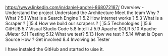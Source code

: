 https://www.linkedin.com/in/daniel-andrei-868072187/
Overview - Understand the project
Understand the Architecture
Meet the team
Why ?
What ?
 5.1 What is a Search Engine ?
 5.2 How internet works ?
 5.3 What is a Scraper ?
[ ]5.4 How we build our scrapers ?
[ ]5.5 Technologies
[ ]5.6 GitHUB
 5.7 Visual Studio Code
 5.8 Intelli J
 5.9 Apache SOLR
 5.10 Apache JMeter
 5.11 Testing
 5.12 What we test?
 5.13 How we test ?
 5.14 What is Open Source
How ?
Get involved
 8.4 Involving as Tester

I have instaled the GitHub and started to uise it.
